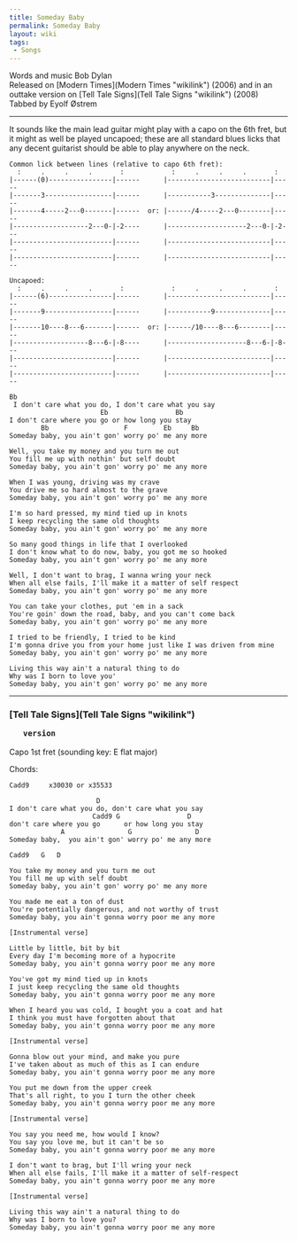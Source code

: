 ```yaml
---
title: Someday Baby
permalink: Someday Baby
layout: wiki
tags:
 - Songs
---
```


Words and music Bob Dylan  
Released on [Modern Times](Modern Times "wikilink") (2006) and in an
outtake version on [Tell Tale Signs](Tell Tale Signs "wikilink")
(2008)  
Tabbed by Eyolf Østrem

* * * * *

It sounds like the main lead guitar might play with a capo on the 6th
fret, but it might as well be played uncapoed; these are all standard
blues licks that any decent guitarist should be able to play anywhere on
the neck.

    Common lick between lines (relative to capo 6th fret):
      :     .     .     .       :            :     .     .     .       :
    |------(0)----------------|------      |--------------------------|-----
    |-------3-----------------|------      |-----------3--------------|-----
    |-------4-----2---0-------|------  or: |------/4-----2---0--------|-----
    |-------------------2---0-|-2----      |--------------------2---0-|-2---
    |-------------------------|------      |--------------------------|-----
    |-------------------------|------      |--------------------------|-----

    Uncapoed:
      :     .     .     .       :            :     .     .     .       :
    |------(6)----------------|------      |--------------------------|-----
    |-------9-----------------|------      |-----------9--------------|-----
    |-------10----8---6-------|------  or: |------/10----8---6--------|-----
    |-------------------8---6-|-8----      |--------------------8---6-|-8---
    |-------------------------|------      |--------------------------|-----
    |-------------------------|------      |--------------------------|-----

    Bb
     I don't care what you do, I don't care what you say
                           Eb                 Bb
    I don't care where you go or how long you stay
            Bb                   F         Eb     Bb
    Someday baby, you ain't gon' worry po' me any more

    Well, you take my money and you turn me out
    You fill me up with nothin' but self doubt
    Someday baby, you ain't gon' worry po' me any more

    When I was young, driving was my crave
    You drive me so hard almost to the grave
    Someday baby, you ain't gon' worry po' me any more

    I'm so hard pressed, my mind tied up in knots
    I keep recycling the same old thoughts
    Someday baby, you ain't gon' worry po' me any more

    So many good things in life that I overlooked
    I don't know what to do now, baby, you got me so hooked
    Someday baby, you ain't gon' worry po' me any more

    Well, I don't want to brag, I wanna wring your neck
    When all else fails, I'll make it a matter of self respect
    Someday baby, you ain't gon' worry po' me any more

    You can take your clothes, put 'em in a sack
    You're goin' down the road, baby, and you can't come back
    Someday baby, you ain't gon' worry po' me any more

    I tried to be friendly, I tried to be kind
    I'm gonna drive you from your home just like I was driven from mine
    Someday baby, you ain't gon' worry po' me any more

    Living this way ain't a natural thing to do
    Why was I born to love you'
    Someday baby, you ain't gon' worry po' me any more

* * * * *

<h3 class="songversion">
[Tell Tale Signs](Tell Tale Signs "wikilink")

`   version`

</h3>
Capo 1st fret (sounding key: E flat major)

Chords:

    Cadd9     x30030 or x35533

                          D
    I don't care what you do, don't care what you say
                         Cadd9 G                 D
    don't care where you go      or how long you stay
                 A                G                D
    Someday baby,  you ain't gon' worry po' me any more

    Cadd9   G   D

    You take my money and you turn me out
    You fill me up with self doubt
    Someday baby, you ain't gon' worry po' me any more

    You made me eat a ton of dust
    You're potentially dangerous, and not worthy of trust
    Someday baby, you ain't gonna worry poor me any more

    [Instrumental verse]

    Little by little, bit by bit
    Every day I'm becoming more of a hypocrite
    Someday baby, you ain't gonna worry poor me any more

    You've got my mind tied up in knots
    I just keep recycling the same old thoughts
    Someday baby, you ain't gonna worry poor me any more

    When I heard you was cold, I bought you a coat and hat
    I think you must have forgotten about that
    Someday baby, you ain't gonna worry poor me any more

    [Instrumental verse]

    Gonna blow out your mind, and make you pure
    I've taken about as much of this as I can endure
    Someday baby, you ain't gonna worry poor me any more

    You put me down from the upper creek
    That's all right, to you I turn the other cheek
    Someday baby, you ain't gonna worry poor me any more

    [Instrumental verse]

    You say you need me, how would I know?
    You say you love me, but it can't be so
    Someday baby, you ain't gonna worry poor me any more

    I don't want to brag, but I'll wring your neck
    When all else fails, I'll make it a matter of self-respect
    Someday baby, you ain't gonna worry poor me any more

    [Instrumental verse]

    Living this way ain't a natural thing to do
    Why was I born to love you?
    Someday baby, you ain't gonna worry poor me any more

